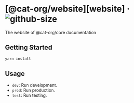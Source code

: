 # [@cat-org/website][website] · <!-- badges.start -->![github-size][github-size-image]

[github-size-image]: https://img.shields.io/github/repo-size/cat-org/core.svg

<!-- badges.end -->

[@cat-org/website]: https://cat-org.github.io/core

The website of @cat-org/core documentation

## Getting Started

```sh
yarn install
```

## Usage

- `dev`: Run development.
- `prod`: Run production.
- `test`: Run testing.

